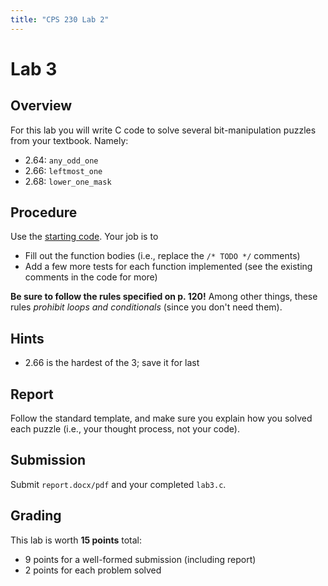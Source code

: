 ```yaml
---
title: "CPS 230 Lab 2"
---
```


# Lab 3
## Overview

For this lab you will write C code to solve several bit-manipulation puzzles from your textbook.  Namely:

* 2.64: `any_odd_one`
* 2.66: `leftmost_one`
* 2.68: `lower_one_mask`

## Procedure

Use the [starting code](/course/bju/content/cps230/downloads/lab3.c).  Your job is to

* Fill out the function bodies (i.e., replace the `/* TODO */` comments)
* Add a few more tests for each function implemented (see the existing comments in the code for more)

**Be sure to follow the rules specified on p. 120!**  Among other things, these rules *prohibit loops and conditionals* (since you don't need them).

## Hints

* 2.66 is the hardest of the 3; save it for last

## Report

Follow the standard template, and make sure you explain how you solved each puzzle (i.e., your thought process, not your code).

## Submission

Submit `report.docx/pdf` and your completed `lab3.c`.

## Grading

This lab is worth **15 points** total:

* 9 points for a well-formed submission (including report)
* 2 points for each problem solved